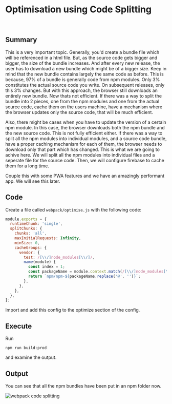 # Optimisation using Code Splitting

&nbsp;

## Summary

This is a very important topic. Generally, you'd create a bundle file which will be referenced in a html file. But, as the source code gets bigger and bigger, the size of the bundle increases. And after every new release, the user has to download a new bundle which might be of a bigger size. Keep in mind that the new bundle contains largely the same code as before. This is because, 97% of a bundle is generally code from npm modules. Only 3% constitutes the actual source code you write. On subsequent releases, only this 3% changes. But with this approach, the browser still downloads an entirely new bundle. Now thats not efficient. If there was a way to split the bundle into 2 pieces, one from the npm modules and one from the actual source code, cache them on the users machine, have a mechanism where the browser updates only the source code, that will be much efficient.

Also, there might be cases when you have to update the version of a certain npm module. In this case, the browser downloads both the npm bundle and the new source code. This is not fully efficient either. If there was a way to split all the npm modules into individual modules, and a source code bundle, have a proper caching mechanism for each of them, the browser needs to download only that part which has changed. This is what we are going to achive here. We will split all the npm modules into individual files and a seperate file for the source code. Then, we will configure firebase to cache them for a long time.

Couple this with some PWA features and we have an amazingly performant app. We will see this later.

## Code

Create a file called `webpack/optimise.js` with the following code:

```js
module.exports = {
  runtimeChunk: 'single',
  splitChunks: {
    chunks: 'all',
    maxInitialRequests: Infinity,
    minSize: 0,
    cacheGroups: {
      vendor: {
        test: /[\\/]node_modules[\\/]/,
        name(module) {
          const index = 1;
          const packageName = module.context.match(/[\\/]node_modules[\\/](.*?)([\\/]|$)/)[index];
          return `npm/npm-${packageName.replace('@', '')}`;
        },
      },
    },
  },
};
```

Import and add this config to the optimize section of the config.

## Execute

Run
```shell
npm run build:prod
```
and examine the output.

## Output

You can see that all the npm bundles have been put in an npm folder now.

![webpack code splitting](/posts/web/webpack-code-splitting.png "webpack code splitting")
